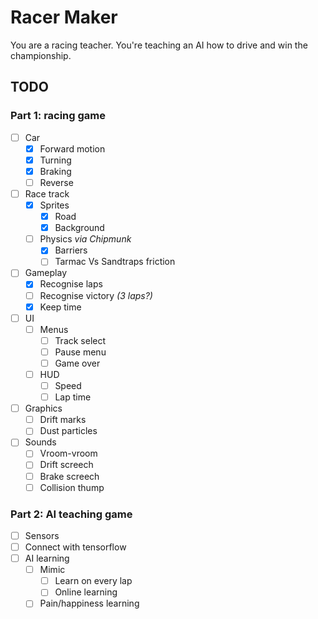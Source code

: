 # Racer Maker

You are a racing teacher. You're teaching an AI how to drive and win the championship.

## TODO

### Part 1: racing game

- [ ] Car
    - [x] Forward motion
    - [x] Turning
    - [x] Braking
    - [ ] Reverse
- [ ] Race track
    - [x] Sprites
        - [x] Road
        - [x] Background
    - [ ] Physics _via Chipmunk_
        - [x] Barriers
        - [ ] Tarmac Vs Sandtraps friction
- [ ] Gameplay
    - [x] Recognise laps
    - [ ] Recognise victory _(3 laps?)_
    - [x] Keep time
- [ ] UI
    - [ ] Menus
        - [ ] Track select
        - [ ] Pause menu
        - [ ] Game over
    - [ ] HUD
        - [ ] Speed
        - [ ] Lap time
- [ ] Graphics
    - [ ] Drift marks
    - [ ] Dust particles
- [ ] Sounds
    - [ ] Vroom-vroom
    - [ ] Drift screech
    - [ ] Brake screech
    - [ ] Collision thump

### Part 2: AI teaching game

- [ ] Sensors
- [ ] Connect with tensorflow
- [ ] AI learning
    - [ ] Mimic
        - [ ] Learn on every lap
        - [ ] Online learning
    - [ ] Pain/happiness learning
